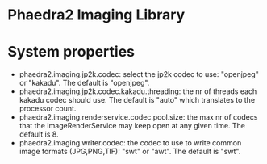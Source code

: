 # Phaedra2 Imaging Library

# System properties

* phaedra2.imaging.jp2k.codec: select the jp2k codec to use: "openjpeg" or "kakadu". The default is "openjpeg".
* phaedra2.imaging.jp2k.codec.kakadu.threading: the nr of threads each kakadu codec should use. The default is "auto" which translates to the processor count.
* phaedra2.imaging.renderservice.codec.pool.size: the max nr of codecs that the ImageRenderService may keep open at any given time. The default is 8.
* phaedra2.imaging.writer.codec: the codec to use to write common image formats (JPG,PNG,TIF): "swt" or "awt". The default is "swt".
